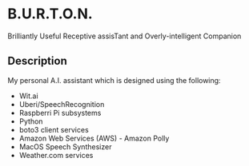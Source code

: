 # B.U.R.T.O.N.
Brilliantly Useful Receptive assisTant and Overly-intelligent Companion

## Description
My personal A.I. assistant which is designed using the following:

- Wit.ai
- Uberi/SpeechRecognition
- Raspberri Pi subsystems
- Python
- boto3 client services
- Amazon Web Services (AWS) - Amazon Polly
- MacOS Speech Synthesizer
- Weather.com services



